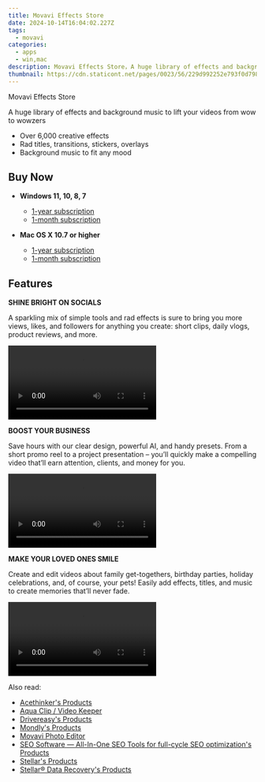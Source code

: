 ```yaml
---
title: Movavi Effects Store
date: 2024-10-14T16:04:02.227Z
tags: 
  - movavi
categories: 
  - apps
  - win,mac
description: Movavi Effects Store，A huge library of effects and background music to lift your videos from wow to wowzers
thumbnail: https://cdn.staticont.net/pages/0023/56/229d992252e793f0d7981b75223ec3b5df5fa522.webp
---
```


Movavi Effects Store

A huge library of effects and background music to lift your videos from wow to wowzers

- Over 6,000 creative effects
- Rad titles, transitions, stickers, overlays 
- Background music to fit any mood

## Buy Now

- **Windows 11, 10, 8, 7**
  - [1-year subscription](https://store.movavi.com/order/checkout.php?PRODS=25329538,4719229&QTY=1,1&COUPON=&AFFILIATE=108875&CART=1&CARD=2&SHORT_FORM=1&DESIGN_TYPE=2&CROSS_SELL_HIDE=true&SHOPURL=http://www.movavi.com/store.html&ADDITIONAL_HPM=1&setLocale=en&pageType=web&p_name=mesyear&REF=%7C%7C&FSID=%7C%7C&PAYPAL_FLOW=REGULAR&AFFILIATE=108875&ADDITIONAL_webuid=234bxu)
  - [1-month subscription](https://store.movavi.com/order/checkout.php?PRODS=34759967,33729221&QTY=1,1&COUPON=&AFFILIATE=108875&CART=1&CARD=2&SHORT_FORM=1&DESIGN_TYPE=2&CROSS_SELL_HIDE=true&SHOPURL=http://www.movavi.com/store.html&ADDITIONAL_HPM=1&setLocale=en&pageType=web&p_name=mesmonth&REF=%7C%7C&FSID=%7C%7C&PAYPAL_FLOW=REGULAR&AFFILIATE=108875&ADDITIONAL_webuid=ya3sb9)

- **Mac OS X 10.7 or higher**
  - [1-year subscription](https://store.movavi.com/order/checkout.php?PRODS=25329538,4719229&QTY=1,1&COUPON=&AFFILIATE=108875&CART=1&CARD=2&SHORT_FORM=1&DESIGN_TYPE=2&CROSS_SELL_HIDE=true&SHOPURL=http://www.movavi.com/store.html&ADDITIONAL_HPM=1&setLocale=en&pageType=web&p_name=mesyear&REF=%7C%7C&FSID=%7C%7C&PAYPAL_FLOW=REGULAR&AFFILIATE=108875&ADDITIONAL_webuid=234bxu)
  - [1-month subscription](https://store.movavi.com/order/checkout.php?PRODS=34759967,33729221&QTY=1,1&COUPON=&AFFILIATE=108875&CART=1&CARD=2&SHORT_FORM=1&DESIGN_TYPE=2&CROSS_SELL_HIDE=true&SHOPURL=http://www.movavi.com/store.html&ADDITIONAL_HPM=1&setLocale=en&pageType=web&p_name=mesmonth&REF=%7C%7C&FSID=%7C%7C&PAYPAL_FLOW=REGULAR&AFFILIATE=108875&ADDITIONAL_webuid=ya3sb9)

## Features

**SHINE BRIGHT ON SOCIALS**

A sparkling mix of simple tools and rad effects is sure to bring you more views, likes, and followers for anything you create: short clips, daily vlogs, product reviews, and more.

<video data-v-d6328dfa="" data-v-09e5dcee="" src="https://cdn.staticont.net/page_type/0023/53/6021fc7ebb5f776f3fd32c77de2adc5ee6fd7d79.mp4" controls="controls" autoplay="autoplay" loop="loop" playsinline="" class="media v-video-self-hosted embed-responsive embed-responsive-16by9" alias="VE Features-1 Shine Bright" previewnumber="0"></video>

**BOOST YOUR BUSINESS**

Save hours with our clear design, powerful AI, and handy presets. From a short promo reel to a project presentation – you’ll quickly make a compelling video that’ll earn attention, clients, and money for you.

<video data-v-d6328dfa="" data-v-09e5dcee="" src="https://cdn.staticont.net/page_type/0023/53/bdf63436dc9702b8ce5eea115c34bc82d80395e5.mp4" controls="controls" autoplay="autoplay" loop="loop" playsinline="" class="media v-video-self-hosted embed-responsive embed-responsive-16by9" alias="VE Features-2 Boost Business" previewnumber="0"></video>

**MAKE YOUR LOVED ONES SMILE**

Create and edit videos about family get-togethers, birthday parties, holiday celebrations, and, of course, your pets! Easily add effects, titles, and music to create memories that’ll never fade.

<video data-v-d6328dfa="" data-v-09e5dcee="" src="https://cdn.staticont.net/page_type/0023/53/da70a85d6196521c1f991e97409282a7b693a9ee.mp4" controls="controls" autoplay="autoplay" loop="loop" playsinline="" class="media v-video-self-hosted embed-responsive embed-responsive-16by9" alias="VE Features-3 Love ones smile" previewnumber="0"></video>

<ins class="adsbygoogle"
      style="display:block"
      data-ad-client="ca-pub-7571918770474297"
      data-ad-slot="8358498916"
      data-ad-format="auto"
      data-full-width-responsive="true"></ins>

<span class="atpl-alsoreadstyle">Also read:</span>
<div><ul>
<li><a href="https://tools.techidaily.com/acethinker/products/"><u>Acethinker's Products</u></a></li>
<li><a href="https://tools.techidaily.com/acethinker/aquaclip-downloader/"><u>Aqua Clip / Video Keeper</u></a></li>
<li><a href="https://tools.techidaily.com/drivereasy/products/"><u>Drivereasy's Products</u></a></li>
<li><a href="https://tools.techidaily.com/mondly/products/"><u>Mondly's Products</u></a></li>
<li><a href="https://tools.techidaily.com/movavi/photo-editor/"><u>Movavi Photo Editor</u></a></li>
<li><a href="https://tools.techidaily.com/link-assistant/products/"><u>SEO Software — All-In-One SEO Tools for full-cycle SEO optimization's Products</u></a></li>
<li><a href="https://tools.techidaily.com/stellarinfo/products/"><u>Stellar's Products</u></a></li>
<li><a href="https://tools.techidaily.com/stellardata-recovery/products/"><u>Stellar® Data Recovery's Products</u></a></li>
</ul></div>

